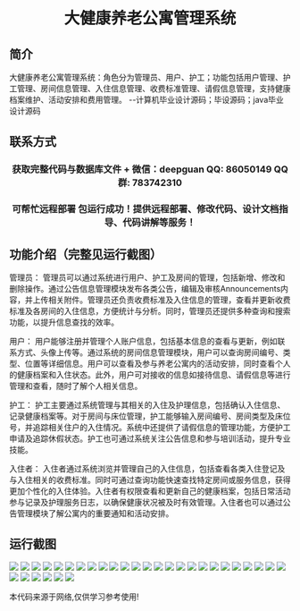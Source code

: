 <p><h1 align="center">大健康养老公寓管理系统</h1></p>

## 简介
大健康养老公寓管理系统：角色分为管理员、用户、护工；功能包括用户管理、护工管理、房间信息管理、入住信息管理、收费标准管理、请假信息管理，支持健康档案维护、活动安排和费用管理。    --计算机毕业设计源码；毕设源码；java毕业设计源码


## 联系方式
<p><h3 align="center">获取完整代码与数据库文件 + 微信：deepguan QQ: 86050149 QQ群: 783742310</h3></p>
<p><h3 align="center">可帮忙远程部署 包运行成功！提供远程部署、修改代码、设计文档指导、代码讲解等服务！</h3></p>

## 功能介绍（完整见运行截图）
管理员： 管理员可以通过系统进行用户、护工及房间的管理，包括新增、修改和删除操作。通过公告信息管理模块发布各类公告，编辑及审核Announcements内容，并上传相关附件。管理员还负责收费标准及入住信息的管理，查看并更新收费标准及各房间的入住信息，方便统计与分析。同时，管理员还提供多种查询和搜索功能，以提升信息查找的效率。

用户： 用户能够注册并管理个人账户信息，包括基本信息的查看与更新，例如联系方式、头像上传等。通过系统的房间信息管理模块，用户可以查询房间编号、类型、位置等详细信息。用户可以查看及参与养老公寓内的活动安排，同时查看个人的健康档案和入住状态。此外，用户可对接收的信息如接待信息、请假信息等进行管理和查看，随时了解个人相关信息。

护工： 护工主要通过系统管理与其相关的入住及护理信息，包括确认入住信息、记录健康档案等。对于房间与床位管理，护工能够输入房间编号、房间类型及床位号，并追踪相关住户的入住情况。系统中还提供了请假信息的管理功能，方便护工申请及追踪休假状态。护工也可通过系统关注公告信息和参与培训活动，提升专业技能。

入住者： 入住者通过系统浏览并管理自己的入住信息，包括查看各类入住登记及与入住相关的收费标准。同时可通过查询功能快速查找特定房间或服务信息，获得更加个性化的入住体验。入住者有权限查看和更新自己的健康档案，包括日常活动参与记录及护理服务日志，以确保健康状况被及时有效管理。入住者也可以通过公告管理模块了解公寓内的重要通知和活动安排。


## 运行截图
![](https://bs-1329754181.cos.ap-shanghai.myqcloud.com/spring/HealthElderlyApartmentManagementSystem/img/001.jpg)
![](https://bs-1329754181.cos.ap-shanghai.myqcloud.com/spring/HealthElderlyApartmentManagementSystem/img/002.jpg)
![](https://bs-1329754181.cos.ap-shanghai.myqcloud.com/spring/HealthElderlyApartmentManagementSystem/img/003.jpg)
![](https://bs-1329754181.cos.ap-shanghai.myqcloud.com/spring/HealthElderlyApartmentManagementSystem/img/004.jpg)
![](https://bs-1329754181.cos.ap-shanghai.myqcloud.com/spring/HealthElderlyApartmentManagementSystem/img/005.jpg)
![](https://bs-1329754181.cos.ap-shanghai.myqcloud.com/spring/HealthElderlyApartmentManagementSystem/img/006.jpg)
![](https://bs-1329754181.cos.ap-shanghai.myqcloud.com/spring/HealthElderlyApartmentManagementSystem/img/007.jpg)
![](https://bs-1329754181.cos.ap-shanghai.myqcloud.com/spring/HealthElderlyApartmentManagementSystem/img/008.jpg)
![](https://bs-1329754181.cos.ap-shanghai.myqcloud.com/spring/HealthElderlyApartmentManagementSystem/img/009.jpg)
![](https://bs-1329754181.cos.ap-shanghai.myqcloud.com/spring/HealthElderlyApartmentManagementSystem/img/010.jpg)
![](https://bs-1329754181.cos.ap-shanghai.myqcloud.com/spring/HealthElderlyApartmentManagementSystem/img/011.jpg)
![](https://bs-1329754181.cos.ap-shanghai.myqcloud.com/spring/HealthElderlyApartmentManagementSystem/img/012.jpg)
![](https://bs-1329754181.cos.ap-shanghai.myqcloud.com/spring/HealthElderlyApartmentManagementSystem/img/013.jpg)
![](https://bs-1329754181.cos.ap-shanghai.myqcloud.com/spring/HealthElderlyApartmentManagementSystem/img/014.jpg)
![](https://bs-1329754181.cos.ap-shanghai.myqcloud.com/spring/HealthElderlyApartmentManagementSystem/img/015.jpg)
![](https://bs-1329754181.cos.ap-shanghai.myqcloud.com/spring/HealthElderlyApartmentManagementSystem/img/016.jpg)
![](https://bs-1329754181.cos.ap-shanghai.myqcloud.com/spring/HealthElderlyApartmentManagementSystem/img/017.jpg)
![](https://bs-1329754181.cos.ap-shanghai.myqcloud.com/spring/HealthElderlyApartmentManagementSystem/img/018.jpg)
![](https://bs-1329754181.cos.ap-shanghai.myqcloud.com/spring/HealthElderlyApartmentManagementSystem/img/019.jpg)
![](https://bs-1329754181.cos.ap-shanghai.myqcloud.com/spring/HealthElderlyApartmentManagementSystem/img/020.jpg)
![](https://bs-1329754181.cos.ap-shanghai.myqcloud.com/spring/HealthElderlyApartmentManagementSystem/img/021.jpg)
![](https://bs-1329754181.cos.ap-shanghai.myqcloud.com/spring/HealthElderlyApartmentManagementSystem/img/022.jpg)
![](https://bs-1329754181.cos.ap-shanghai.myqcloud.com/spring/HealthElderlyApartmentManagementSystem/img/023.jpg)
![](https://bs-1329754181.cos.ap-shanghai.myqcloud.com/spring/HealthElderlyApartmentManagementSystem/img/024.jpg)
![](https://bs-1329754181.cos.ap-shanghai.myqcloud.com/spring/HealthElderlyApartmentManagementSystem/img/025.jpg)
![](https://bs-1329754181.cos.ap-shanghai.myqcloud.com/spring/HealthElderlyApartmentManagementSystem/img/026.jpg)
![](https://bs-1329754181.cos.ap-shanghai.myqcloud.com/spring/HealthElderlyApartmentManagementSystem/img/027.jpg)
![](https://bs-1329754181.cos.ap-shanghai.myqcloud.com/spring/HealthElderlyApartmentManagementSystem/img/028.jpg)
![](https://bs-1329754181.cos.ap-shanghai.myqcloud.com/spring/HealthElderlyApartmentManagementSystem/img/029.jpg)
![](https://bs-1329754181.cos.ap-shanghai.myqcloud.com/spring/HealthElderlyApartmentManagementSystem/img/030.jpg)
![](https://bs-1329754181.cos.ap-shanghai.myqcloud.com/spring/HealthElderlyApartmentManagementSystem/img/031.jpg)

<p>本代码来源于网络,仅供学习参考使用!</p>
